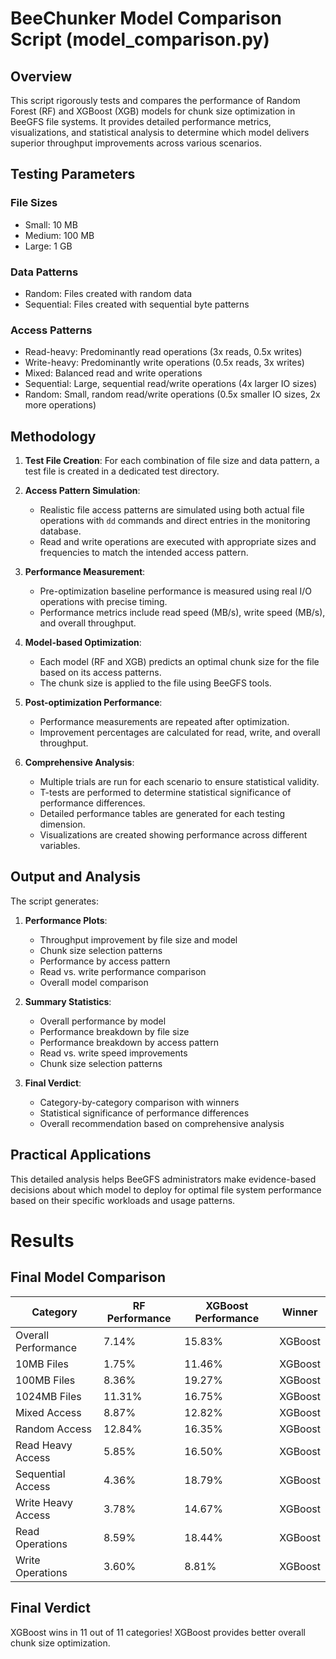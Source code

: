 # BeeChunker Model Comparison Script (model_comparison.py)

## Overview

This script rigorously tests and compares the performance of Random Forest (RF) and XGBoost (XGB) models for chunk size optimization in BeeGFS file systems. It provides detailed performance metrics, visualizations, and statistical analysis to determine which model delivers superior throughput improvements across various scenarios.

## Testing Parameters

### File Sizes
- Small: 10 MB
- Medium: 100 MB
- Large: 1 GB

### Data Patterns
- Random: Files created with random data
- Sequential: Files created with sequential byte patterns

### Access Patterns
- Read-heavy: Predominantly read operations (3x reads, 0.5x writes)
- Write-heavy: Predominantly write operations (0.5x reads, 3x writes)
- Mixed: Balanced read and write operations
- Sequential: Large, sequential read/write operations (4x larger IO sizes)
- Random: Small, random read/write operations (0.5x smaller IO sizes, 2x more operations)

## Methodology

1. **Test File Creation**: For each combination of file size and data pattern, a test file is created in a dedicated test directory.

2. **Access Pattern Simulation**: 
   - Realistic file access patterns are simulated using both actual file operations with `dd` commands and direct entries in the monitoring database.
   - Read and write operations are executed with appropriate sizes and frequencies to match the intended access pattern.

3. **Performance Measurement**:
   - Pre-optimization baseline performance is measured using real I/O operations with precise timing.
   - Performance metrics include read speed (MB/s), write speed (MB/s), and overall throughput.
   
4. **Model-based Optimization**:
   - Each model (RF and XGB) predicts an optimal chunk size for the file based on its access patterns.
   - The chunk size is applied to the file using BeeGFS tools.
   
5. **Post-optimization Performance**:
   - Performance measurements are repeated after optimization.
   - Improvement percentages are calculated for read, write, and overall throughput.

6. **Comprehensive Analysis**:
   - Multiple trials are run for each scenario to ensure statistical validity.
   - T-tests are performed to determine statistical significance of performance differences.
   - Detailed performance tables are generated for each testing dimension.
   - Visualizations are created showing performance across different variables.

## Output and Analysis

The script generates:

1. **Performance Plots**:
   - Throughput improvement by file size and model
   - Chunk size selection patterns
   - Performance by access pattern
   - Read vs. write performance comparison
   - Overall model comparison

2. **Summary Statistics**:
   - Overall performance by model
   - Performance breakdown by file size
   - Performance breakdown by access pattern
   - Read vs. write speed improvements
   - Chunk size selection patterns

3. **Final Verdict**:
   - Category-by-category comparison with winners
   - Statistical significance of performance differences
   - Overall recommendation based on comprehensive analysis

## Practical Applications

This detailed analysis helps BeeGFS administrators make evidence-based decisions about which model to deploy for optimal file system performance based on their specific workloads and usage patterns.

# Results

## Final Model Comparison

| Category            | RF Performance   | XGBoost Performance   | Winner   |
|---------------------|------------------|----------------------|----------|
| Overall Performance | 7.14%            | 15.83%               | XGBoost  |
| 10MB Files          | 1.75%            | 11.46%               | XGBoost  |
| 100MB Files         | 8.36%            | 19.27%               | XGBoost  |
| 1024MB Files        | 11.31%           | 16.75%               | XGBoost  |
| Mixed Access        | 8.87%            | 12.82%               | XGBoost  |
| Random Access       | 12.84%           | 16.35%               | XGBoost  |
| Read Heavy Access   | 5.85%            | 16.50%               | XGBoost  |
| Sequential Access   | 4.36%            | 18.79%               | XGBoost  |
| Write Heavy Access  | 3.78%            | 14.67%               | XGBoost  |
| Read Operations     | 8.59%            | 18.44%               | XGBoost  |
| Write Operations    | 3.60%            | 8.81%                | XGBoost  |

## Final Verdict
XGBoost wins in 11 out of 11 categories!
XGBoost provides better overall chunk size optimization.